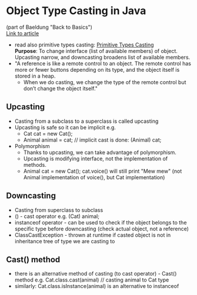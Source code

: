 # Object Type Casting in Java  
(part of Baeldung "Back to Basics")  
[Link to article](https://www.baeldung.com/java-type-casting)  
* read also primitive types casting: [Primitive Types Casting](https://www.baeldung.com/java-primitive-conversions)  
**Purpose**: To change interface (list of available members) of object. Upcasting narrow, and downcasting broadens list of available members.  
* "A reference is like a remote control to an object. The remote control has more or fewer buttons depending on its type, and the object itself is stored in a heap. 
	* When we do casting, we change the type of the remote control but don’t change the object itself."
## Upcasting
* Casting from a subclass to a superclass is called upcasting
* Upcasting is safe so it can be implicit e.g.
	* Cat cat = new Cat();
	* Animal animal = cat; // implicit cast is done: (Animal) cat;
* Polymorphism
	* Thanks to upcasting, we can take advantage of polymorphism.
	* Upcasting is modifying interface, not the implementation of methods.
	* Animal cat = new Cat(); cat.voice() will still print "Mew mew" (not Animal implementation of voice(), but Cat implementation)
## Downcasting
* Casting from superclass to subclass
* () - cast operator e.g. (Cat) animal; 
* instanceof operator - can be used to check if the object belongs to the specific type before downcasting (check actual object, not a reference)
* ClassCastException - thrown at runtime if casted object is not in inheritance tree of type we are casting to
## Cast() method
* there is an alternative method of casting (to cast operator) - Cast() method e.g. Cat.class.cast(animal) // casting animal to Cat type
* similarly: Cat.class.isInstance(animal) is an alternative to instanceof